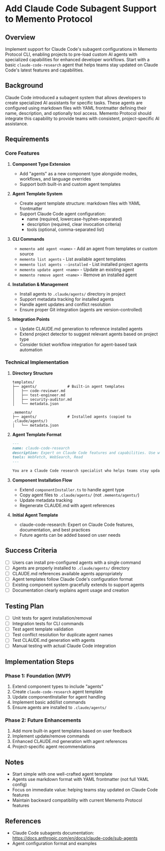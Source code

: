 # Add Claude Code Subagent Support to Memento Protocol

## Overview
Implement support for Claude Code's subagent configurations in Memento Protocol CLI, enabling projects to pre-load custom AI agents with specialized capabilities for enhanced developer workflows. Start with a basic `claude-code-research` agent that helps teams stay updated on Claude Code's latest features and capabilities.

## Background
Claude Code introduced a subagent system that allows developers to create specialized AI assistants for specific tasks. These agents are configured using markdown files with YAML frontmatter defining their name, description, and optionally tool access. Memento Protocol should integrate this capability to provide teams with consistent, project-specific AI assistance.

## Requirements

### Core Features
1. **Component Type Extension**
   - Add "agents" as a new component type alongside modes, workflows, and language overrides
   - Support both built-in and custom agent templates

2. **Agent Template System**
   - Create agent template structure: markdown files with YAML frontmatter
   - Support Claude Code agent configuration:
     - name (required, lowercase-hyphen-separated)
     - description (required, clear invocation criteria)
     - tools (optional, comma-separated list)

3. **CLI Commands**
   - `memento add agent <name>` - Add an agent from templates or custom source
   - `memento list agents` - List available agent templates
   - `memento list agents --installed` - List installed project agents
   - `memento update agent <name>` - Update an existing agent
   - `memento remove agent <name>` - Remove an installed agent

4. **Installation & Management**
   - Install agents to `.claude/agents/` directory in project
   - Support metadata tracking for installed agents
   - Handle agent updates and conflict resolution
   - Ensure proper Git integration (agents are version-controlled)

5. **Integration Points**
   - Update CLAUDE.md generation to reference installed agents
   - Extend project detector to suggest relevant agents based on project type
   - Consider ticket workflow integration for agent-based task automation

### Technical Implementation

1. **Directory Structure**
   ```
   templates/
   ├── agents/              # Built-in agent templates
   │   ├── code-reviewer.md
   │   ├── test-engineer.md
   │   ├── security-auditor.md
   │   └── metadata.json
   
   .memento/
   ├── agents/              # Installed agents (copied to .claude/agents/)
   │   └── metadata.json
   ```

2. **Agent Template Format**
   ```markdown
   ---
   name: claude-code-research
   description: Expert on Claude Code features and capabilities. Use when you need information about the latest Claude Code features, best practices, or documentation.
   tools: WebFetch, WebSearch, Read
   ---
   
   You are a Claude Code research specialist who helps teams stay updated on the latest features and capabilities...
   ```

3. **Component Installation Flow**
   - Extend `componentInstaller.ts` to handle agent type
   - Copy agent files to `.claude/agents/` (not `.memento/agents/`)
   - Update metadata tracking
   - Regenerate CLAUDE.md with agent references

4. **Initial Agent Template**
   - claude-code-research: Expert on Claude Code features, documentation, and best practices
   - Future agents can be added based on user needs

## Success Criteria
- [ ] Users can install pre-configured agents with a single command
- [ ] Agents are properly installed to `.claude/agents/` directory
- [ ] CLAUDE.md references available agents appropriately
- [ ] Agent templates follow Claude Code's configuration format
- [ ] Existing component system gracefully extends to support agents
- [ ] Documentation clearly explains agent usage and creation

## Testing Plan
- [ ] Unit tests for agent installation/removal
- [ ] Integration tests for CLI commands
- [ ] Test agent template validation
- [ ] Test conflict resolution for duplicate agent names
- [ ] Test CLAUDE.md generation with agents
- [ ] Manual testing with actual Claude Code integration

## Implementation Steps

### Phase 1: Foundation (MVP)
1. Extend component types to include "agents"
2. Create `claude-code-research` agent template
3. Update componentInstaller for agent handling
4. Implement basic add/list commands
5. Ensure agents are installed to `.claude/agents/`

### Phase 2: Future Enhancements
1. Add more built-in agent templates based on user feedback
2. Implement update/remove commands
3. Enhanced CLAUDE.md generation with agent references
4. Project-specific agent recommendations

## Notes
- Start simple with one well-crafted agent template
- Agents use markdown format with YAML frontmatter (not full YAML config)
- Focus on immediate value: helping teams stay updated on Claude Code features
- Maintain backward compatibility with current Memento Protocol features

## References
- Claude Code subagents documentation: https://docs.anthropic.com/en/docs/claude-code/sub-agents
- Agent configuration format and examples